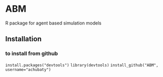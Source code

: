 # ABM

R package for agent based simulation models

## Installation

### to install from github
`install.packages("devtools")`
`library(devtools)`
`install_github("ABM", username="achubaty")`
